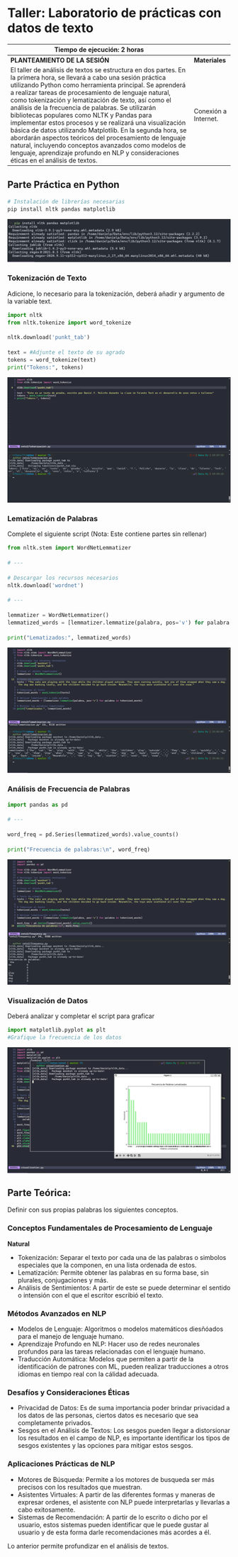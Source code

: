 # **Taller: Laboratorio de prácticas con datos de texto** 

| Tiempo de ejecución: 2 horas |  |
| ---- | ---- |
| **PLANTEAMIENTO DE LA SESIÓN**  | **Materiales** |
| El taller de análisis de textos se estructura en dos partes. En la primera hora, se llevará a cabo una sesión práctica utilizando Python como herramienta principal. Se aprenderá a realizar tareas de procesamiento de lenguaje natural, como tokenización y lematización de texto, así como el análisis de la frecuencia de palabras. Se utilizarán bibliotecas populares como NLTK y Pandas para implementar estos procesos y se realizará una visualización básica de datos utilizando Matplotlib. En la segunda hora, se abordarán aspectos teóricos del procesamiento de lenguaje natural, incluyendo conceptos avanzados como modelos de lenguaje, aprendizaje profundo en NLP y consideraciones éticas en el análisis de textos. | Conexión a Internet. |

## **Parte Práctica en Python** 

```bash
# Instalación de librerías necesarias
pip install nltk pandas matplotlib
```
![alt text](image.png)

### **Tokenización de Texto** 

Adicione, lo necesario para la tokenización, deberá añadir y argumento de la variable text. 

```python
import nltk
from nltk.tokenize import word_tokenize

nltk.download('punkt_tab')

text = #Adjunte el texto de su agrado 
tokens = word_tokenize(text)
print("Tokens:", tokens)
```

![alt text](image-1.png)

### **Lematización de Palabras** 

Complete el siguiente script (Nota: Este contiene partes sin rellenar) 

```python
from nltk.stem import WordNetLemmatizer

# ---

# Descargar los recursos necesarios
nltk.download('wordnet')

# ---

lemmatizer = WordNetLemmatizer()
lemmatized_words = [lemmatizer.lemmatize(palabra, pos='v') for palabra in tokenized_words]

print("Lematizados:", lemmatized_words)
```

![alt text](image-2.png)

### **Análisis de Frecuencia de Palabras** 

```python
import pandas as pd

# ---

word_freq = pd.Series(lemmatized_words).value_counts()

print("Frecuencia de palabras:\n", word_freq)
```

![alt text](image-3.png)

### **Visualización de Datos** 

Deberá analizar y completar el script para graficar

```python
import matplotlib.pyplot as plt
#Grafique la frecuencia de los datos
```

![alt text](image-4.png)

## **Parte Teórica:** 

Definir con sus propias palabras los siguientes conceptos.

### **Conceptos Fundamentales de Procesamiento de Lenguaje**   
**Natural** 

- Tokenización: Separar el texto por cada una de las palabras o simbolos especiales que la componen, en una lista ordenada de estos. 
- Lematización: Permite obtener las palabras en su forma base, sin plurales, conjugaciones y más.
- Análisis de Sentimientos: A partir de este se puede determinar el sentido o intensión con el que el escritor escribió el texto.

### **Métodos Avanzados en NLP** 

- Modelos de Lenguaje: Algoritmos o modelos matemáticos diesñóados para el manejo de lenguaje humano.
- Aprendizaje Profundo en NLP: Hacer uso de redes neuronales profundos para las tareas relacionadas con el lenguaje humano.
- Traducción Automática: Modelos que permiten a partir de la identificación de patrones con ML, pueden realizar traducciones a otros idiomas en tiempo real con la cálidad adecuada.

### **Desafíos y Consideraciones Éticas** 

- Privacidad de Datos: Es de suma importancia poder brindar privacidad a los datos de las personas, ciertos datos es necesario que sea completamente privados.
- Sesgos en el Análisis de Textos: Los sesgos pueden llegar a distorsionar los resultados en el campo de NLP, es importante identificar los tipos de sesgos existentes y las opciones para mitigar estos sesgos.

### **Aplicaciones Prácticas de NLP** 

- Motores de Búsqueda: Permite a los motores de busqueda ser más precisos con los resultados que muestran.
- Asistentes Virtuales: A partir de las diferentes formas y maneras de expresar ordenes, el asistente con NLP puede interpretarlas y llevarlas a cabo exitosamente.
- Sistemas de Recomendación: A partir de lo escrito o dicho por el usuario, estos sistemas pueden identificar que le puede gustar al usuario y de esta forma darle recomendaciones más acordes a él.

Lo anterior permite profundizar en el análisis de textos.